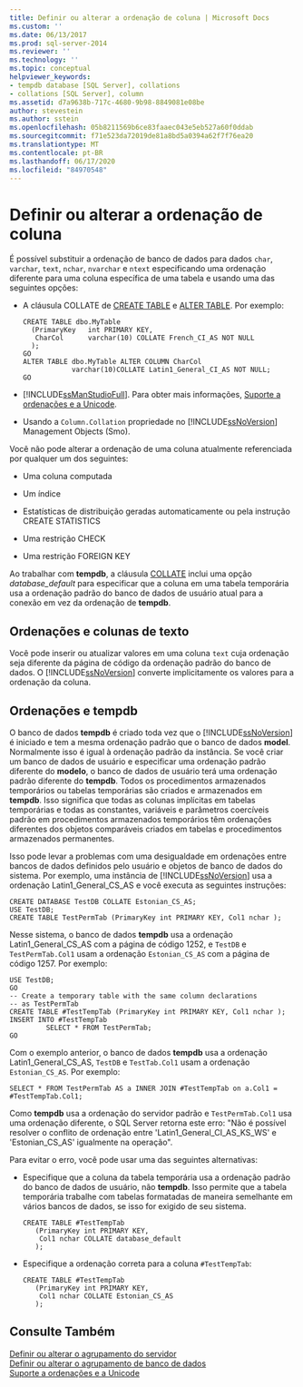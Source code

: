 ```yaml
---
title: Definir ou alterar a ordenação de coluna | Microsoft Docs
ms.custom: ''
ms.date: 06/13/2017
ms.prod: sql-server-2014
ms.reviewer: ''
ms.technology: ''
ms.topic: conceptual
helpviewer_keywords:
- tempdb database [SQL Server], collations
- collations [SQL Server], column
ms.assetid: d7a9638b-717c-4680-9b98-8849081e08be
author: stevestein
ms.author: sstein
ms.openlocfilehash: 05b8211569b6ce83faaec043e5eb527a60f0ddab
ms.sourcegitcommit: f71e523da72019de81a8bd5a0394a62f7f76ea20
ms.translationtype: MT
ms.contentlocale: pt-BR
ms.lasthandoff: 06/17/2020
ms.locfileid: "84970548"
---
```

# <a name="set-or-change-the-column-collation"></a>Definir ou alterar a ordenação de coluna
  É possível substituir a ordenação de banco de dados para dados `char`, `varchar`, `text`, `nchar`, `nvarchar` e `ntext` especificando uma ordenação diferente para uma coluna específica de uma tabela e usando uma das seguintes opções:  
  
-   A cláusula COLLATE de [CREATE TABLE](/sql/t-sql/statements/create-table-transact-sql) e [ALTER TABLE](/sql/t-sql/statements/alter-table-transact-sql). Por exemplo:  
  
    ```  
    CREATE TABLE dbo.MyTable  
      (PrimaryKey   int PRIMARY KEY,  
       CharCol      varchar(10) COLLATE French_CI_AS NOT NULL  
      );  
    GO  
    ALTER TABLE dbo.MyTable ALTER COLUMN CharCol  
                varchar(10)COLLATE Latin1_General_CI_AS NOT NULL;  
    GO  
    ```  
  
-   [!INCLUDE[ssManStudioFull](../../includes/ssmanstudiofull-md.md)]. Para obter mais informações, [Suporte a ordenações e a Unicode](collation-and-unicode-support.md).  
  
-   Usando a `Column.Collation` propriedade no [!INCLUDE[ssNoVersion](../../includes/ssnoversion-md.md)] Management Objects (Smo).  
  
 Você não pode alterar a ordenação de uma coluna atualmente referenciada por qualquer um dos seguintes:  
  
-   Uma coluna computada  
  
-   Um índice  
  
-   Estatísticas de distribuição geradas automaticamente ou pela instrução CREATE STATISTICS  
  
-   Uma restrição CHECK  
  
-   Uma restrição FOREIGN KEY  
  
 Ao trabalhar com **tempdb**, a cláusula [COLLATE](/sql/t-sql/statements/collations) inclui uma opção *database_default* para especificar que a coluna em uma tabela temporária usa a ordenação padrão do banco de dados de usuário atual para a conexão em vez da ordenação de **tempdb**.  
  
## <a name="collations-and-text-columns"></a>Ordenações e colunas de texto  
 Você pode inserir ou atualizar valores em uma coluna `text` cuja ordenação seja diferente da página de código da ordenação padrão do banco de dados. O [!INCLUDE[ssNoVersion](../../includes/ssnoversion-md.md)] converte implicitamente os valores para a ordenação da coluna.  
  
## <a name="collations-and-tempdb"></a>Ordenações e tempdb  
 O banco de dados **tempdb** é criado toda vez que o [!INCLUDE[ssNoVersion](../../includes/ssnoversion-md.md)] é iniciado e tem a mesma ordenação padrão que o banco de dados **model**. Normalmente isso é igual à ordenação padrão da instância. Se você criar um banco de dados de usuário e especificar uma ordenação padrão diferente do **modelo**, o banco de dados de usuário terá uma ordenação padrão diferente do **tempdb**. Todos os procedimentos armazenados temporários ou tabelas temporárias são criados e armazenados em **tempdb**. Isso significa que todas as colunas implícitas em tabelas temporárias e todas as constantes, variáveis e parâmetros coercíveis padrão em procedimentos armazenados temporários têm ordenações diferentes dos objetos comparáveis criados em tabelas e procedimentos armazenados permanentes.  
  
 Isso pode levar a problemas com uma desigualdade em ordenações entre bancos de dados definidos pelo usuário e objetos de banco de dados do sistema. Por exemplo, uma instância de [!INCLUDE[ssNoVersion](../../includes/ssnoversion-md.md)] usa a ordenação Latin1_General_CS_AS e você executa as seguintes instruções:  
  
```  
CREATE DATABASE TestDB COLLATE Estonian_CS_AS;  
USE TestDB;  
CREATE TABLE TestPermTab (PrimaryKey int PRIMARY KEY, Col1 nchar );  
```  
  
 Nesse sistema, o banco de dados **tempdb** usa a ordenação Latin1_General_CS_AS com a página de código 1252, e `TestDB` e `TestPermTab.Col1` usam a ordenação `Estonian_CS_AS` com a página de código 1257. Por exemplo:  
  
```  
USE TestDB;  
GO  
-- Create a temporary table with the same column declarations  
-- as TestPermTab  
CREATE TABLE #TestTempTab (PrimaryKey int PRIMARY KEY, Col1 nchar );  
INSERT INTO #TestTempTab  
         SELECT * FROM TestPermTab;  
GO  
```  
  
 Com o exemplo anterior, o banco de dados **tempdb** usa a ordenação Latin1_General_CS_AS, `TestDB` e `TestTab.Col1` usam a ordenação `Estonian_CS_AS`. Por exemplo:  
  
```  
SELECT * FROM TestPermTab AS a INNER JOIN #TestTempTab on a.Col1 = #TestTempTab.Col1;  
```  
  
 Como **tempdb** usa a ordenação do servidor padrão e `TestPermTab.Col1` usa uma ordenação diferente, o SQL Server retorna este erro: "Não é possível resolver o conflito de ordenação entre 'Latin1_General_CI_AS_KS_WS' e 'Estonian_CS_AS' igualmente na operação".  
  
 Para evitar o erro, você pode usar uma das seguintes alternativas:  
  
-   Especifique que a coluna da tabela temporária usa a ordenação padrão do banco de dados de usuário, não **tempdb**. Isso permite que a tabela temporária trabalhe com tabelas formatadas de maneira semelhante em vários bancos de dados, se isso for exigido de seu sistema.  
  
    ```  
    CREATE TABLE #TestTempTab  
       (PrimaryKey int PRIMARY KEY,  
        Col1 nchar COLLATE database_default  
       );  
    ```  
  
-   Especifique a ordenação correta para a coluna `#TestTempTab`:  
  
    ```  
    CREATE TABLE #TestTempTab  
       (PrimaryKey int PRIMARY KEY,  
        Col1 nchar COLLATE Estonian_CS_AS  
       );  
    ```  
  
## <a name="see-also"></a>Consulte Também  
 [Definir ou alterar o agrupamento do servidor](set-or-change-the-server-collation.md)   
 [Definir ou alterar o agrupamento de banco de dados](set-or-change-the-database-collation.md)   
 [Suporte a ordenações e a Unicode](collation-and-unicode-support.md)  
  
  
